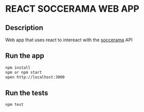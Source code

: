 REACT SOCCERAMA WEB APP
=======================

## Description

Web app that uses react to intereact with the [soccerama](https://www.sportmonks.com/sports/soccer/documentation) API

## Run the app

```bash
npm install
npm or npm start
open http://localhost:3000
```

## Run the tests

```bash
npm test
```
